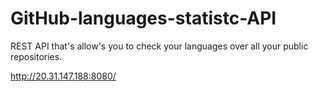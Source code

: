 # GitHub-languages-statistc-API
REST API that's allow's you to check your languages over all your public repositories.

http://20.31.147.188:8080/
